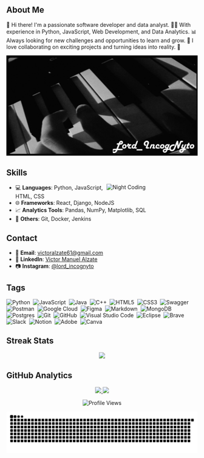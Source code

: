 ## About Me
👋 Hi there! I'm a passionate software developer and data analyst. 🧑‍💻 With experience in Python, JavaScript, Web Development, and Data Analytics. 📊 Always looking for new challenges and opportunities to learn and grow. 🚀 I love collaborating on exciting projects and turning ideas into reality. 🌟

![Profile Image](https://github.com/IncogNyto10/IncogNyto10/blob/main/Portada.jpg)

## Skills
 <img alt="Night Coding" src="https://i.giphy.com/media/v1.Y2lkPTc5MGI3NjExbHVxa2I1bHQ0OXZsMHUwaXpnc3V0bzdxdmVjMXJhc3VobGU1MHk0biZlcD12MV9pbnRlcm5hbF9naWZfYnlfaWQmY3Q9Zw/26tn33aiTi1jkl6H6/giphy.gif" align="right" width="240" />

- 💻 **Languages**: Python, JavaScript, HTML, CSS
- 🌐 **Frameworks**: React, Django, NodeJS
- 📈 **Analytics Tools**: Pandas, NumPy, Matplotlib, SQL
- 🔧 **Others**: Git, Docker, Jenkins

## Contact
- 📧 **Email**: victoralzate61@gmail.com
- 💼 **LinkedIn**: [Victor Manuel Alzate](https://www.linkedin.com/in/victor-manuel-alzate-morales-185719187/)
- 📷 **Instagram**: [@lord_incognyto](https://www.instagram.com/lord_incognyto/)

## Tags
![Python](https://img.shields.io/badge/python-3670A0?style=for-the-badge&logo=python&logoColor=ffdd54)&nbsp;
![JavaScript](https://img.shields.io/badge/javascript-%23323330.svg?style=for-the-badge&logo=javascript&logoColor=%23F7DF1E)&nbsp;
![Java](https://img.shields.io/badge/java-%23ED8B00.svg?style=for-the-badge&logo=java&logoColor=white)&nbsp;
![C++](https://img.shields.io/badge/c++-%2300599C.svg?style=for-the-badge&logo=c%2B%2B&logoColor=white)&nbsp;
![HTML5](https://img.shields.io/badge/html5-%23E34F26.svg?style=for-the-badge&logo=html5&logoColor=white)&nbsp;
![CSS3](https://img.shields.io/badge/css3-%231572B6.svg?style=for-the-badge&logo=css3&logoColor=white)&nbsp;
![Swagger](https://img.shields.io/badge/-Swagger-%23Clojure?style=for-the-badge&logo=swagger&logoColor=white)&nbsp;
![Postman](https://img.shields.io/badge/Postman-FF6C37?style=for-the-badge&logo=postman&logoColor=white)&nbsp;
![Google Cloud](https://img.shields.io/badge/GoogleCloud-%234285F4.svg?style=for-the-badge&logo=google-cloud&logoColor=white)&nbsp;
![Figma](https://img.shields.io/badge/figma-%23F24E1E.svg?style=for-the-badge&logo=figma&logoColor=white)&nbsp;
![Markdown](https://img.shields.io/badge/markdown-%23000000.svg?style=for-the-badge&logo=markdown&logoColor=white)&nbsp;
![MongoDB](https://img.shields.io/badge/MongoDB-%234ea94b.svg?style=for-the-badge&logo=mongodb&logoColor=white)&nbsp;
![Postgres](https://img.shields.io/badge/postgres-%23316192.svg?style=for-the-badge&logo=postgresql&logoColor=white)&nbsp;
![Git](https://img.shields.io/badge/git-%23F05033.svg?style=for-the-badge&logo=git&logoColor=white)&nbsp;
![GitHub](https://img.shields.io/badge/github-%23121011.svg?style=for-the-badge&logo=github&logoColor=white)&nbsp;
![Visual Studio Code](https://img.shields.io/badge/Visual%20Studio%20Code-0078d7.svg?style=for-the-badge&logo=visual-studio-code&logoColor=white)&nbsp;
![Eclipse](https://img.shields.io/badge/Eclipse-FE7A16.svg?style=for-the-badge&logo=Eclipse&logoColor=white)&nbsp;
![Brave](https://img.shields.io/badge/Brave-FB542B?style=for-the-badge&logo=Brave&logoColor=white)&nbsp;
![Slack](https://img.shields.io/badge/Slack-4A154B?style=for-the-badge&logo=slack&logoColor=white)&nbsp;
![Notion](https://img.shields.io/badge/Notion-%23000000.svg?style=for-the-badge&logo=notion&logoColor=white)&nbsp;
![Adobe](https://img.shields.io/badge/adobe-%23FF0000.svg?style=for-the-badge&logo=adobe&logoColor=white)&nbsp;
![Canva](https://img.shields.io/badge/Canva-%2300C4CC.svg?style=for-the-badge&logo=Canva&logoColor=white)&nbsp;

## Streak Stats
<p align="center">
  <img height="180em" src="https://github-readme-streak-stats.herokuapp.com/?user=IncogNyto10&theme=dark&hide_border=true"/>
  
## GitHub Analytics
<p align="center">
  <a href="https://github.com/IncogNyto10">
    <img height="180em" src="https://github-readme-stats-eight-theta.vercel.app/api?username=IncogNyto10&show_icons=true&theme=algolia&include_all_commits=true&count_private=true"/>
  </a>
  <a href="https://github.com/IncogNyto10">
    <img height="180em" src="https://github-readme-stats-eight-theta.vercel.app/api/top-langs/?username=IncogNyto10&layout=compact&langs_count=8&theme=algolia"/>
  </a>
</p>
</p>
<p align = "center">
	<img src = "https://komarev.com/ghpvc/?username=IncogNyto10&style=plastic&color=blue" alt = "Profile Views"/>
</p>
<p align = "center">
	<img src = "https://github.com/IncogNyto10/IncogNyto10/blob/main/snake.svg" alt = "Snake Game"/>
</p>
<div align="center">
  
<!--
**IncogNyto10/IncogNyto10** is a ✨ _special_ ✨ repository because its `README.md` (this file) appears on your GitHub profile.

Here are some ideas to get you started:

- 🔭 I’m currently working on ...
- 🌱 I’m currently learning ...
- 👯 I’m looking to collaborate on ...
- 🤔 I’m looking for help with ...
- 💬 Ask me about ...
- 📫 How to reach me: ...
- 😄 Pronouns: ...
- ⚡ Fun fact: ...
-->
